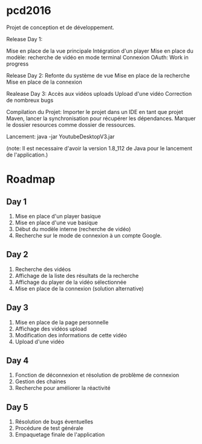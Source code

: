 # pcd2016
Projet de conception et de développement.

Release Day 1: 

Mise en place de la vue principale
Intégration d'un player
Mise en place du modèle: recherche de vidéo en mode terminal
Connexion OAuth: Work in progress

Release Day 2: 
Refonte du système de vue
Mise en place de la recherche
Mise en place de la connexion

Realease Day 3:
Accès aux vidéos uploads
Upload d'une vidéo
Correction de nombreux bugs

Compilation du Projet:
Importer le projet dans un IDE en tant que projet Maven, lancer la synchronisation pour récupérer les dépendances.
Marquer le dossier resources comme dossier de ressources.

Lancement:
java -jar YoutubeDesktopV3.jar

(note: Il est necessaire d'avoir la version 1.8_112 de Java pour le lancement de l'application.)

# Roadmap

## Day 1

1. Mise en place d'un player basique
2. Mise en place d'une vue basique
3. Début du modèle interne (recherche de vidéo)
4. Recherche sur le mode de connexion à un compte Google.

## Day 2 

1. Recherche des vidéos 
2. Affichage de la liste des résultats de la recherche
3. Affichage du player de la vidéo sélectionnée
4. Mise en place de la connexion (solution alternative)

## Day 3 

1. Mise en place de la page personnelle
2. Affichage des vidéos upload
3. Modification des informations de cette vidéo
4. Upload d'une vidéo

## Day 4 

1. Fonction de déconnexion et résolution de problème de connexion
2. Gestion des chaines
3. Recherche pour améliorer la réactivité


## Day 5

1. Résolution de bugs éventuelles
2. Procédure de test générale
3. Empaquetage finale de l'application



